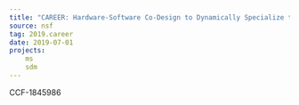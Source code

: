 ```yaml
---
title: "CAREER: Hardware-Software Co-Design to Dynamically Specialize the Memory Hierarchy"
source: nsf
tag: 2019.career
date: 2019-07-01
projects:
    ms
    sdm
---
```


CCF-1845986
